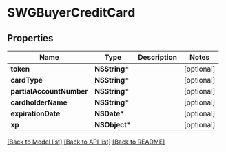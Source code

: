 # SWGBuyerCreditCard

## Properties
Name | Type | Description | Notes
------------ | ------------- | ------------- | -------------
**token** | **NSString*** |  | [optional] 
**cardType** | **NSString*** |  | [optional] 
**partialAccountNumber** | **NSString*** |  | [optional] 
**cardholderName** | **NSString*** |  | [optional] 
**expirationDate** | **NSDate*** |  | [optional] 
**xp** | **NSObject*** |  | [optional] 

[[Back to Model list]](../README.md#documentation-for-models) [[Back to API list]](../README.md#documentation-for-api-endpoints) [[Back to README]](../README.md)


